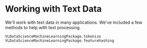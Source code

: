 # Working with Text Data
We'll work with text data in many applications. We've included a few methods to help with text processing. 

```@docs
VLDataScienceMachineLearningPackage.tokenize
VLDataScienceMachineLearningPackage.featurehashing
```